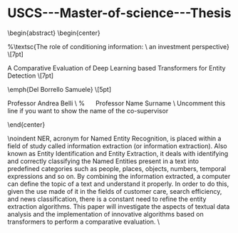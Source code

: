 # USCS---Master-of-science---Thesis

\begin{abstract}
\begin{center}

%\textsc{The role of conditioning information: \\ an investment perspective} \\[7pt]

A Comparative Evaluation of Deep Learning based Transformers for Entity Detection \\[7pt]

\emph{Del Borrello Samuele} \\[5pt]

Professor Andrea Belli \\
% $\quad$ Professor Name Surname \\ Uncomment this line if you want to show the name of the co-supervisor

\end{center}

\noindent NER, acronym for Named Entity Recognition, is placed within a field of study called information extraction (or information extraction).
Also known as Entity Identification and Entity Extraction, it deals with identifying and correctly classifying the Named Entities present in a text into predefined categories such as people, places, objects, numbers, temporal expressions and so on.
By combining the information extracted, a computer can define the topic of a text and understand it properly. In order to do this, given the use made of it in the fields of customer care, search efficiency, and news classification, there is a constant need to refine the entity extraction algorithms.
This paper will investigate the aspects of textual data analysis and the implementation of innovative algorithms based on transformers to perform a comparative evaluation.
 \\
